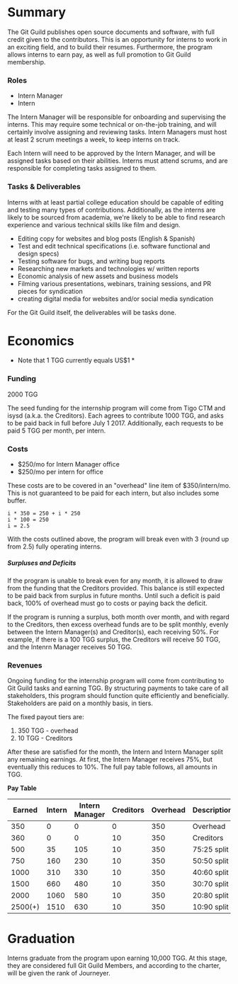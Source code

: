 # Summary  

The Git Guild publishes open source documents and software, with full credit given to the contributors. This is an opportunity for interns to work in an exciting field, and to build their resumes. Furthermore, the program allows interns to earn pay, as well as full promotion to Git Guild membership.

### Roles

+ Intern Manager
+ Intern

The Intern Manager will be responsible for onboarding and supervising the interns. This may require some technical or on-the-job training, and will certainly involve assigning and reviewing tasks. Intern Managers must host at least 2 scrum meetings a week, to keep interns on track.

Each Intern will need to be approved by the Intern Manager, and will be assigned tasks based on their abilities. Interns must attend scrums, and are responsible for completing tasks assigned to them.

### Tasks & Deliverables

Interns with at least partial college education should be capable of editing and testing many types of contributions. Additionally, as the interns are likely to be sourced from academia, we're likely to be able to find research experience and various technical skills like film and design.

 + Editing copy for websites and blog posts (English & Spanish)
 + Test and edit technical specifications (i.e. software functional and
design specs)
 + Testing software for bugs, and writing bug reports
 + Researching new markets and technologies w/ written reports
 + Economic analysis of new assets and business models
 + Filming various presentations, webinars, training sessions, and PR
pieces for syndication
 + creating digital media for websites and/or social media syndication

For the Git Guild itself, the deliverables will be tasks done.

# Economics  

* Note that 1 TGG currently equals US$1 *

### Funding

2000 TGG

The seed funding for the internship program will come from Tigo CTM and isysd (a.k.a. the Creditors). Each agrees to contribute 1000 TGG, and asks to be paid back in full before July 1 2017. Additionally, each requests to be paid 5 TGG per month, per intern.
 
### Costs

 - $250/mo for Intern Manager office
 - $250/mo per intern for office

These costs are to be covered in an "overhead" line item of $350/intern/mo. This is not guaranteed to be paid for each intern, but also includes some buffer.

```
i * 350 = 250 + i * 250
i * 100 = 250
i = 2.5
```

With the costs outlined above, the program will break even with 3 (round up from 2.5) fully operating interns.

##### Surpluses and Deficits    

If the program is unable to break even for any month, it is allowed to draw from the funding that the Creditors provided. This balance is still expected to be paid back from surplus in future months. Until such a deficit is paid back, 100% of overhead must go to costs or paying back the deficit.  

If the program is running a surplus, both month over month, and with regard to the Creditors, then excess overhead funds are to be split monthly, evenly between the Intern Manager(s) and Creditor(s), each receiving 50%. For example, if there is a 100 TGG surplus, the Creditors will receive 50 TGG, and the Intenrn Manager receives 50 TGG.

### Revenues

Ongoing funding for the internship program will come from contributing to Git Guild tasks and earning TGG. By structuring payments to take care of all stakeholders, this program should function quite efficiently and beneficially. Stakeholders are paid on a monthly basis, in tiers.

The fixed payout tiers are:

1. 350 TGG - overhead
2. 10 TGG - Creditors

After these are satisfied for the month, the Intern and Intern Manager split any remaining earnings. At first, the Intern Manager receives 75%, but eventually this reduces to 10%. The full pay table follows, all amounts in TGG.

__Pay Table__

| Earned  | Intern | Intern Manager | Creditors | Overhead | Description |
|-------|----------|----------------|-----------|----------|-------------|
|350    | 0        | 0              | 0         | 350      | Overhead    |
|360    | 0        | 0              | 10        | 350      | Creditors   |
|500    | 35       | 105            | 10        | 350      | 75:25 split |
|750    | 160      | 230            | 10        | 350      | 50:50 split |
|1000   | 310      | 330            | 10        | 350      | 40:60 split |
|1500   | 660      | 480            | 10        | 350      | 30:70 split |
|2000   | 1060     | 580            | 10        | 350      | 20:80 split |
|2500(+)| 1510     | 630            | 10        | 350      | 10:90 split |

# Graduation

Interns graduate from the program upon earning 10,000 TGG. At this stage, they are considered full Git Guild Members, and according to the charter, will be given the rank of Journeyer.
